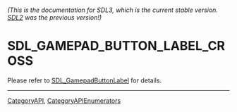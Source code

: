 ###### (This is the documentation for SDL3, which is the current stable version. [SDL2](https://wiki.libsdl.org/SDL2/) was the previous version!)
# SDL_GAMEPAD_BUTTON_LABEL_CROSS

Please refer to [SDL_GamepadButtonLabel](SDL_GamepadButtonLabel) for details.

----
[CategoryAPI](CategoryAPI), [CategoryAPIEnumerators](CategoryAPIEnumerators)

